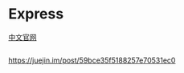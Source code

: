 # Express

[中文官网](http://www.expressjs.com.cn/)



```node

```



https://juejin.im/post/59bce35f5188257e70531ec0


